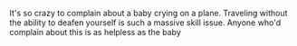 It's so crazy to complain about a baby crying on a plane. Traveling without the ability to deafen yourself is such a massive skill issue. Anyone who'd complain about this is as helpless as the baby

